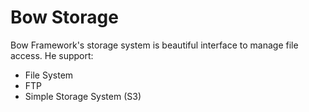 # Bow Storage

Bow Framework's storage system is beautiful interface to manage file access. He support:

- File System
- FTP
- Simple Storage System (S3)
